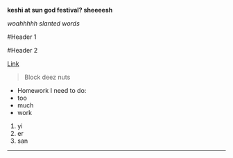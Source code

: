 **keshi at sun god festival? sheeeesh**

*woahhhhh slanted words*

#Header 1

#Header 2

[Link](https://github.com/ant0177/cse15l-lab-reports)

>Block deez nuts

* Homework I need to do:
* too
* much
* work

1. yi
2. er
3. san

 ---


